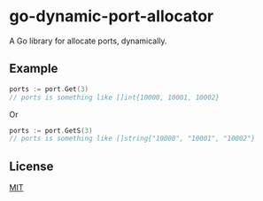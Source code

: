 # go-dynamic-port-allocator

A Go library for allocate ports, dynamically.

## Example

```go
ports := port.Get(3)
// ports is something like []int{10000, 10001, 10002}
```

Or

```go
ports := port.GetS(3)
// ports is something like []string{"10000", "10001", "10002"}
```

## License

[MIT](LICENSE)
